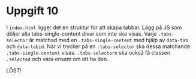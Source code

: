 # Uppgift 10

I `index.html` ligger det en struktur för att skapa tabbar. Lägg på JS som döljer alla tabs-single-content divar som inte ska visas. Varje `.tabs-selector` är matchad med en `.tabs-single-content` med hjälp av `data-tab` och `data-tabid`. När vi trycker på en `.tabs-selector` ska dessa matchande `.tabs-single-content` visas. `.tabs-selectorn` ska också få classen `.selected` och vara ensam om att ha den.

LÖST!
